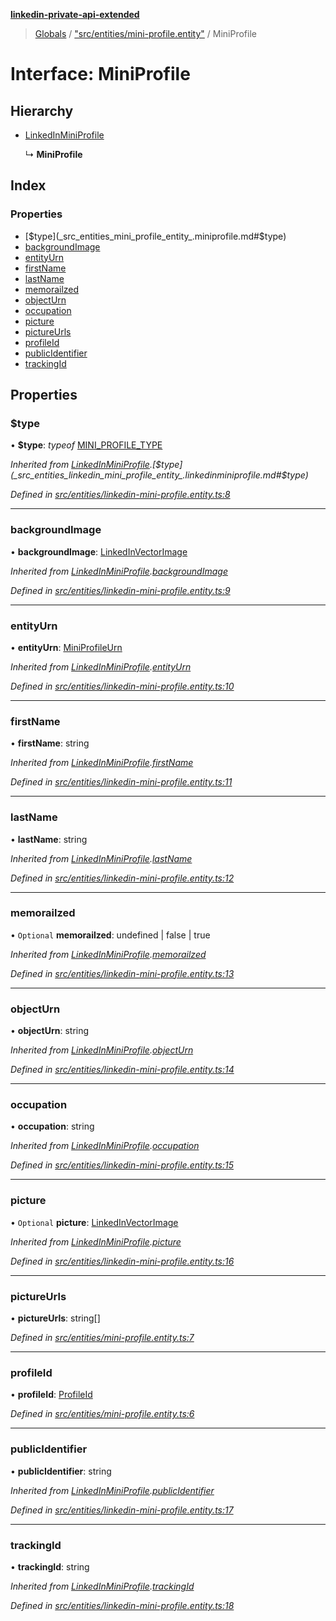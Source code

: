 **[linkedin-private-api-extended](../README.md)**

> [Globals](../globals.md) / ["src/entities/mini-profile.entity"](../modules/_src_entities_mini_profile_entity_.md) / MiniProfile

# Interface: MiniProfile

## Hierarchy

* [LinkedInMiniProfile](_src_entities_linkedin_mini_profile_entity_.linkedinminiprofile.md)

  ↳ **MiniProfile**

## Index

### Properties

* [$type](_src_entities_mini_profile_entity_.miniprofile.md#$type)
* [backgroundImage](_src_entities_mini_profile_entity_.miniprofile.md#backgroundimage)
* [entityUrn](_src_entities_mini_profile_entity_.miniprofile.md#entityurn)
* [firstName](_src_entities_mini_profile_entity_.miniprofile.md#firstname)
* [lastName](_src_entities_mini_profile_entity_.miniprofile.md#lastname)
* [memorailzed](_src_entities_mini_profile_entity_.miniprofile.md#memorailzed)
* [objectUrn](_src_entities_mini_profile_entity_.miniprofile.md#objecturn)
* [occupation](_src_entities_mini_profile_entity_.miniprofile.md#occupation)
* [picture](_src_entities_mini_profile_entity_.miniprofile.md#picture)
* [pictureUrls](_src_entities_mini_profile_entity_.miniprofile.md#pictureurls)
* [profileId](_src_entities_mini_profile_entity_.miniprofile.md#profileid)
* [publicIdentifier](_src_entities_mini_profile_entity_.miniprofile.md#publicidentifier)
* [trackingId](_src_entities_mini_profile_entity_.miniprofile.md#trackingid)

## Properties

### $type

•  **$type**: *typeof* [MINI\_PROFILE\_TYPE](../modules/_src_entities_linkedin_mini_profile_entity_.md#mini_profile_type)

*Inherited from [LinkedInMiniProfile](_src_entities_linkedin_mini_profile_entity_.linkedinminiprofile.md).[$type](_src_entities_linkedin_mini_profile_entity_.linkedinminiprofile.md#$type)*

*Defined in [src/entities/linkedin-mini-profile.entity.ts:8](https://github.com/khanhtranngoccva/linkedin-private-api/blob/a682f4e/src/entities/linkedin-mini-profile.entity.ts#L8)*

___

### backgroundImage

•  **backgroundImage**: [LinkedInVectorImage](_src_entities_linkedin_vector_image_entity_.linkedinvectorimage.md)

*Inherited from [LinkedInMiniProfile](_src_entities_linkedin_mini_profile_entity_.linkedinminiprofile.md).[backgroundImage](_src_entities_linkedin_mini_profile_entity_.linkedinminiprofile.md#backgroundimage)*

*Defined in [src/entities/linkedin-mini-profile.entity.ts:9](https://github.com/khanhtranngoccva/linkedin-private-api/blob/a682f4e/src/entities/linkedin-mini-profile.entity.ts#L9)*

___

### entityUrn

•  **entityUrn**: [MiniProfileUrn](../modules/_src_entities_linkedin_mini_profile_entity_.md#miniprofileurn)

*Inherited from [LinkedInMiniProfile](_src_entities_linkedin_mini_profile_entity_.linkedinminiprofile.md).[entityUrn](_src_entities_linkedin_mini_profile_entity_.linkedinminiprofile.md#entityurn)*

*Defined in [src/entities/linkedin-mini-profile.entity.ts:10](https://github.com/khanhtranngoccva/linkedin-private-api/blob/a682f4e/src/entities/linkedin-mini-profile.entity.ts#L10)*

___

### firstName

•  **firstName**: string

*Inherited from [LinkedInMiniProfile](_src_entities_linkedin_mini_profile_entity_.linkedinminiprofile.md).[firstName](_src_entities_linkedin_mini_profile_entity_.linkedinminiprofile.md#firstname)*

*Defined in [src/entities/linkedin-mini-profile.entity.ts:11](https://github.com/khanhtranngoccva/linkedin-private-api/blob/a682f4e/src/entities/linkedin-mini-profile.entity.ts#L11)*

___

### lastName

•  **lastName**: string

*Inherited from [LinkedInMiniProfile](_src_entities_linkedin_mini_profile_entity_.linkedinminiprofile.md).[lastName](_src_entities_linkedin_mini_profile_entity_.linkedinminiprofile.md#lastname)*

*Defined in [src/entities/linkedin-mini-profile.entity.ts:12](https://github.com/khanhtranngoccva/linkedin-private-api/blob/a682f4e/src/entities/linkedin-mini-profile.entity.ts#L12)*

___

### memorailzed

• `Optional` **memorailzed**: undefined \| false \| true

*Inherited from [LinkedInMiniProfile](_src_entities_linkedin_mini_profile_entity_.linkedinminiprofile.md).[memorailzed](_src_entities_linkedin_mini_profile_entity_.linkedinminiprofile.md#memorailzed)*

*Defined in [src/entities/linkedin-mini-profile.entity.ts:13](https://github.com/khanhtranngoccva/linkedin-private-api/blob/a682f4e/src/entities/linkedin-mini-profile.entity.ts#L13)*

___

### objectUrn

•  **objectUrn**: string

*Inherited from [LinkedInMiniProfile](_src_entities_linkedin_mini_profile_entity_.linkedinminiprofile.md).[objectUrn](_src_entities_linkedin_mini_profile_entity_.linkedinminiprofile.md#objecturn)*

*Defined in [src/entities/linkedin-mini-profile.entity.ts:14](https://github.com/khanhtranngoccva/linkedin-private-api/blob/a682f4e/src/entities/linkedin-mini-profile.entity.ts#L14)*

___

### occupation

•  **occupation**: string

*Inherited from [LinkedInMiniProfile](_src_entities_linkedin_mini_profile_entity_.linkedinminiprofile.md).[occupation](_src_entities_linkedin_mini_profile_entity_.linkedinminiprofile.md#occupation)*

*Defined in [src/entities/linkedin-mini-profile.entity.ts:15](https://github.com/khanhtranngoccva/linkedin-private-api/blob/a682f4e/src/entities/linkedin-mini-profile.entity.ts#L15)*

___

### picture

• `Optional` **picture**: [LinkedInVectorImage](_src_entities_linkedin_vector_image_entity_.linkedinvectorimage.md)

*Inherited from [LinkedInMiniProfile](_src_entities_linkedin_mini_profile_entity_.linkedinminiprofile.md).[picture](_src_entities_linkedin_mini_profile_entity_.linkedinminiprofile.md#picture)*

*Defined in [src/entities/linkedin-mini-profile.entity.ts:16](https://github.com/khanhtranngoccva/linkedin-private-api/blob/a682f4e/src/entities/linkedin-mini-profile.entity.ts#L16)*

___

### pictureUrls

•  **pictureUrls**: string[]

*Defined in [src/entities/mini-profile.entity.ts:7](https://github.com/khanhtranngoccva/linkedin-private-api/blob/a682f4e/src/entities/mini-profile.entity.ts#L7)*

___

### profileId

•  **profileId**: [ProfileId](../modules/_src_entities_mini_profile_entity_.md#profileid)

*Defined in [src/entities/mini-profile.entity.ts:6](https://github.com/khanhtranngoccva/linkedin-private-api/blob/a682f4e/src/entities/mini-profile.entity.ts#L6)*

___

### publicIdentifier

•  **publicIdentifier**: string

*Inherited from [LinkedInMiniProfile](_src_entities_linkedin_mini_profile_entity_.linkedinminiprofile.md).[publicIdentifier](_src_entities_linkedin_mini_profile_entity_.linkedinminiprofile.md#publicidentifier)*

*Defined in [src/entities/linkedin-mini-profile.entity.ts:17](https://github.com/khanhtranngoccva/linkedin-private-api/blob/a682f4e/src/entities/linkedin-mini-profile.entity.ts#L17)*

___

### trackingId

•  **trackingId**: string

*Inherited from [LinkedInMiniProfile](_src_entities_linkedin_mini_profile_entity_.linkedinminiprofile.md).[trackingId](_src_entities_linkedin_mini_profile_entity_.linkedinminiprofile.md#trackingid)*

*Defined in [src/entities/linkedin-mini-profile.entity.ts:18](https://github.com/khanhtranngoccva/linkedin-private-api/blob/a682f4e/src/entities/linkedin-mini-profile.entity.ts#L18)*
